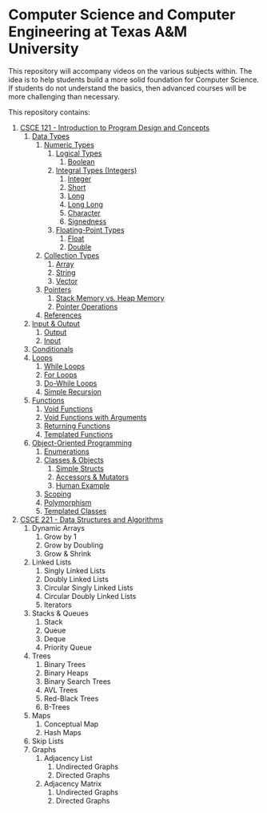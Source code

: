 # Computer Science and Computer Engineering at Texas A&amp;M University
This repository will accompany videos on the various subjects within. The idea is to help students build a more solid foundation for Computer Science. If students do not understand the basics, then advanced courses will be more challenging than necessary.

This repository contains:
1. [CSCE 121 - Introduction to Program Design and Concepts](CSCE%20121%20-%20Introduction%20to%20Program%20Design%20and%20Concepts)
   1. [Data Types](CSCE%20121%20-%20Introduction%20to%20Program%20Design%20and%20Concepts/1%20Data%20Types)
      1. [Numeric Types](CSCE%20121%20-%20Introduction%20to%20Program%20Design%20and%20Concepts/1%20Data%20Types/1%20Numeric%20Types)
         1. [Logical Types](CSCE%20121%20-%20Introduction%20to%20Program%20Design%20and%20Concepts/1%20Data%20Types/1%20Numeric%20Types/1%20Logical%20Types)
            1. [Boolean](CSCE%20121%20-%20Introduction%20to%20Program%20Design%20and%20Concepts/1%20Data%20Types/1%20Numeric%20Types/1%20Logical%20Types/Boolean)
         2. [Integral Types (Integers)](CSCE%20121%20-%20Introduction%20to%20Program%20Design%20and%20Concepts/1%20Data%20Types/1%20Numeric%20Types/2%20Integral%20Types%20(Integers))
            1. [Integer](CSCE%20121%20-%20Introduction%20to%20Program%20Design%20and%20Concepts/1%20Data%20Types/1%20Numeric%20Types/2%20Integral%20Types%20(Integers)/1%20Integer)
            2. [Short](CSCE%20121%20-%20Introduction%20to%20Program%20Design%20and%20Concepts/1%20Data%20Types/1%20Numeric%20Types/2%20Integral%20Types%20(Integers)/2%20Short)
            3. [Long](CSCE%20121%20-%20Introduction%20to%20Program%20Design%20and%20Concepts/1%20Data%20Types/1%20Numeric%20Types/2%20Integral%20Types%20(Integers)/3%20Long)
            4. [Long Long](CSCE%20121%20-%20Introduction%20to%20Program%20Design%20and%20Concepts/1%20Data%20Types/1%20Numeric%20Types/2%20Integral%20Types%20(Integers)/4%20Long%20Long)
            5. [Character](CSCE%20121%20-%20Introduction%20to%20Program%20Design%20and%20Concepts/1%20Data%20Types/1%20Numeric%20Types/2%20Integral%20Types%20(Integers)/5%20Character)
            6. [Signedness](CSCE%20121%20-%20Introduction%20to%20Program%20Design%20and%20Concepts/1%20Data%20Types/1%20Numeric%20Types/2%20Integral%20Types%20(Integers)/6%20Signedness)
         3. [Floating-Point Types](CSCE%20121%20-%20Introduction%20to%20Program%20Design%20and%20Concepts/1%20Data%20Types/1%20Numeric%20Types/3%20Floating-Point%20Types)
            1. [Float](CSCE%20121%20-%20Introduction%20to%20Program%20Design%20and%20Concepts/1%20Data%20Types/1%20Numeric%20Types/3%20Floating-Point%20Types/1%20Float)
            2. [Double](CSCE%20121%20-%20Introduction%20to%20Program%20Design%20and%20Concepts/1%20Data%20Types/1%20Numeric%20Types/3%20Floating-Point%20Types/2%20Double)
      2. [Collection Types](CSCE%20121%20-%20Introduction%20to%20Program%20Design%20and%20Concepts/1%20Data%20Types/2%20Collection%20Types)
         1. [Array](CSCE%20121%20-%20Introduction%20to%20Program%20Design%20and%20Concepts/1%20Data%20Types/2%20Collection%20Types/1%20Array)
         2. [String](CSCE%20121%20-%20Introduction%20to%20Program%20Design%20and%20Concepts/1%20Data%20Types/2%20Collection%20Types/2%20String)
         3. [Vector](CSCE%20121%20-%20Introduction%20to%20Program%20Design%20and%20Concepts/1%20Data%20Types/2%20Collection%20Types/3%20Vector)
      3. [Pointers](CSCE%20121%20-%20Introduction%20to%20Program%20Design%20and%20Concepts/1%20Data%20Types/3%20Pointers)
         1. [Stack Memory vs. Heap Memory](CSCE%20121%20-%20Introduction%20to%20Program%20Design%20and%20Concepts/1%20Data%20Types/3%20Pointers/1%20Stack%20Memory%20vs%20Heap%20Memory)
         2. [Pointer Operations](CSCE%20121%20-%20Introduction%20to%20Program%20Design%20and%20Concepts/1%20Data%20Types/3%20Pointers/2%20Pointer%20Operations)
      4. [References](CSCE%20121%20-%20Introduction%20to%20Program%20Design%20and%20Concepts/1%20Data%20Types/4%20References)
   2. [Input &amp; Output](CSCE%20121%20-%20Introduction%20to%20Program%20Design%20and%20Concepts/2%20Input%20%26%20Output)
      1. [Output](CSCE%20121%20-%20Introduction%20to%20Program%20Design%20and%20Concepts/2%20Input%20%26%20Output/1%20Output)
      2. [Input](CSCE%20121%20-%20Introduction%20to%20Program%20Design%20and%20Concepts/2%20Input%20%26%20Output/2%20Input)
   3. [Conditionals](CSCE%20121%20-%20Introduction%20to%20Program%20Design%20and%20Concepts/3%20Conditionals)
   4. [Loops](CSCE%20121%20-%20Introduction%20to%20Program%20Design%20and%20Concepts/4%20Loops)
      1. [While Loops](CSCE%20121%20-%20Introduction%20to%20Program%20Design%20and%20Concepts/4%20Loops/1%20While%20Loops)
      2. [For Loops](CSCE%20121%20-%20Introduction%20to%20Program%20Design%20and%20Concepts/4%20Loops/2%20For%20Loops)
      3. [Do-While Loops](CSCE%20121%20-%20Introduction%20to%20Program%20Design%20and%20Concepts/4%20Loops/3%20Do-While%20Loops)
      4. [Simple Recursion](CSCE%20121%20-%20Introduction%20to%20Program%20Design%20and%20Concepts/4%20Loops/4%20Simple%20Recursion)
   5. [Functions](CSCE%20121%20-%20Introduction%20to%20Program%20Design%20and%20Concepts/5%20Functions)
      1. [Void Functions](CSCE%20121%20-%20Introduction%20to%20Program%20Design%20and%20Concepts/5%20Functions/1%20Void%20Functions)
      2. [Void Functions with Arguments](CSCE%20121%20-%20Introduction%20to%20Program%20Design%20and%20Concepts/5%20Functions/2%20Void%20Functions%20with%20Arguments)
      3. [Returning Functions](CSCE%20121%20-%20Introduction%20to%20Program%20Design%20and%20Concepts/5%20Functions/3%20Returning%20Functions)
      4. [Templated Functions](CSCE%20121%20-%20Introduction%20to%20Program%20Design%20and%20Concepts/5%20Functions/4%20Templated%20Functions)
   6. [Object-Oriented Programming](CSCE%20121%20-%20Introduction%20to%20Program%20Design%20and%20Concepts/6%20Object%20Oriented%20Programming)
      1. [Enumerations](CSCE%20121%20-%20Introduction%20to%20Program%20Design%20and%20Concepts/6%20Object%20Oriented%20Programming/1%20Enumerations)
      2. [Classes &amp; Objects](CSCE%20121%20-%20Introduction%20to%20Program%20Design%20and%20Concepts/6%20Object%20Oriented%20Programming/2%20Classes%20%26%20Objects)
         1. [Simple Structs](CSCE%20121%20-%20Introduction%20to%20Program%20Design%20and%20Concepts/6%20Object%20Oriented%20Programming/2%20Classes%20%26%20Objects/1%20Simple%20Structs)
         3. [Accessors &amp; Mutators](CSCE%20121%20-%20Introduction%20to%20Program%20Design%20and%20Concepts/6%20Object%20Oriented%20Programming/2%20Classes%20%26%20Objects/2%20Accessors%20%26%20Mutators)
         4. [Human Example](CSCE%20121%20-%20Introduction%20to%20Program%20Design%20and%20Concepts/6%20Object%20Oriented%20Programming/2%20Classes%20%26%20Objects/3%20Human%20Example)
      3. [Scoping](CSCE%20121%20-%20Introduction%20to%20Program%20Design%20and%20Concepts/6%20Object%20Oriented%20Programming/3%20Scoping)
      4. [Polymorphism](CSCE%20121%20-%20Introduction%20to%20Program%20Design%20and%20Concepts/6%20Object%20Oriented%20Programming/4%20Polymorphism)
      5. [Templated Classes](CSCE%20121%20-%20Introduction%20to%20Program%20Design%20and%20Concepts/6%20Object%20Oriented%20Programming/5%20Templated%20Classes)
2. [CSCE 221 - Data Structures and Algorithms](CSCE%20221%20-%20Data%20Structures%20and%20Algorithms)
   1. Dynamic Arrays
      1. Grow by 1
      2. Grow by Doubling
      3. Grow &amp; Shrink
   2. Linked Lists
      1. Singly Linked Lists
      2. Doubly Linked Lists
      3. Circular Singly Linked Lists
      4. Circular Doubly Linked Lists
      5. Iterators
   3. Stacks &amp; Queues
      1. Stack
      2. Queue
      3. Deque
      4. Priority Queue
   4. Trees
      1. Binary Trees
      2. Binary Heaps
      3. Binary Search Trees
      4. AVL Trees
      5. Red-Black Trees
      6. B-Trees
   5. Maps
      1. Conceptual Map
      2. Hash Maps
   6. Skip Lists
   7. Graphs
      1. Adjacency List
         1. Undirected Graphs
         2. Directed Graphs
      2. Adjacency Matrix
         1. Undirected Graphs
         2. Directed Graphs
